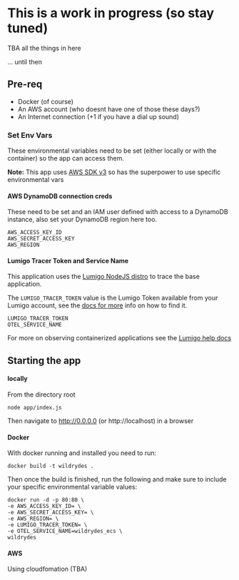 # This is a work in progress (so stay tuned) 

TBA all the things in here 

... until then 
## Pre-req
- Docker (of course) 
- An AWS account (who doesnt have one of those these days?) 
- An Internet connection (+1 if you have a dial up sound) 

### Set Env Vars 

These environmental variables need to be set (either locally or with the container) so the app can access them. 

**Note:** This app uses [AWS SDK v3](https://github.com/aws/aws-sdk-js-v3) so has the superpower to use specific environmental vars 

#### AWS DynamoDB connection creds

These need to be set and an IAM user defined with access to a DynamoDB instance, also set your DynamoDB region here too. 

```
AWS_ACCESS_KEY_ID 
AWS_SECRET_ACCESS_KEY 
AWS_REGION
```

#### Lumigo Tracer Token and Service Name

This application uses the [Lumigo NodeJS distro](https://github.com/lumigo-io/opentelemetry-js-distro) to trace the base application. 

The `LUMIGO_TRACER_TOKEN` value is the Lumigo Token available from your Lumigo account, see the [docs for more](https://docs.lumigo.io/docs/lumigo-tokens) info on how to find it.

```
LUMIGO_TRACER_TOKEN
OTEL_SERVICE_NAME
```

For more on observing containerized applications see the [Lumigo help docs](https://docs.lumigo.io/docs/containerized-applications) 


## Starting the app 

#### locally

From the directory root 

```
node app/index.js
```

Then navigate to http://0.0.0.0 (or http://localhost) in a browser 

#### Docker

With docker running and installed you need to run: 

```
docker build -t wildrydes .
```

Then once the build is finished, run the following and make sure to include your specific environmental variable values: 

```
docker run -d -p 80:80 \ 
-e AWS_ACCESS_KEY_ID= \
-e AWS_SECRET_ACCESS_KEY= \
-e AWS_REGION= \
-e LUMIGO_TRACER_TOKEN= \
-e OTEL_SERVICE_NAME=wildrydes_ecs \
wildrydes 
```

#### AWS

Using cloudfomation (TBA)